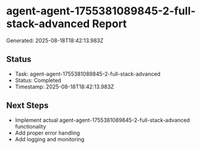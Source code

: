 # agent-agent-1755381089845-2-full-stack-advanced Report

Generated: 2025-08-18T18:42:13.983Z

## Status
- Task: agent-agent-1755381089845-2-full-stack-advanced
- Status: Completed
- Timestamp: 2025-08-18T18:42:13.983Z

## Next Steps
- Implement actual agent-agent-1755381089845-2-full-stack-advanced functionality
- Add proper error handling
- Add logging and monitoring
